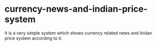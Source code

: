 # currency-news-and-indian-price-system

It is a very simple system which shows currency related news and Inidan price system according to it.
